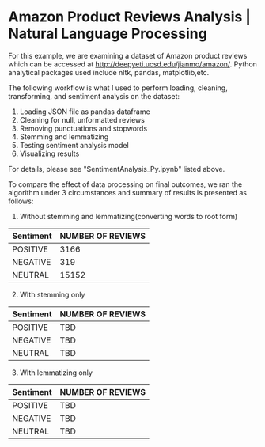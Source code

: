 # Amazon Product Reviews Analysis | Natural Language Processing

For this example, we are examining a dataset of Amazon product reviews which can be accessed at http://deepyeti.ucsd.edu/jianmo/amazon/. Python analytical packages used include nltk, pandas, matplotlib,etc.

The following workflow is what I used to perform loading, cleaning, transforming, and sentiment analysis on the dataset:
1. Loading JSON file as pandas dataframe
2. Cleaning for null, unformatted reviews
3. Removing punctuations and stopwords
4. Stemming and lemmatizing
5. Testing sentiment analysis model
6. Visualizing results

For details, please see "SentimentAnalysis_Py.ipynb" listed above.

To compare the effect of data processing on final outcomes, we ran the algorithm under 3 circumstances and summary of results is presented as follows:

1. Without stemming and lemmatizing(converting words to root form)

| Sentiment | NUMBER OF REVIEWS |
| ------------- | ------------- |
| POSITIVE  | 3166 |
| NEGATIVE  | 319 |
| NEUTRAL  | 15152 |

2. WIth stemming only

| Sentiment | NUMBER OF REVIEWS |
| ------------- | ------------- |
| POSITIVE  | TBD |
| NEGATIVE  | TBD |
| NEUTRAL  | TBD |

3. WIth lemmatizing only

| Sentiment | NUMBER OF REVIEWS |
| ------------- | ------------- |
| POSITIVE  | TBD |
| NEGATIVE  | TBD |
| NEUTRAL  | TBD |





